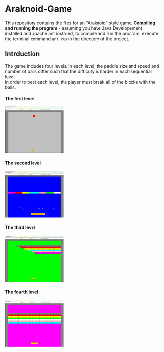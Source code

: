 # Araknoid-Game
This repository contains the files for an "Araknoid" style game.
**Compiling and running the program** - assuming you have Java Developement installed and apache ant installed, to compile and run the program, execute the terminal command `ant run` in the directory of the project.  

## Intrduction  
The game includes four levels. In each level, the paddle size and speed and number of balls differ such that the difficuty is harder in each sequential level.  
in order to beat each level, the player must break all of the blocks with the balls.

#### The first level 
<img src="first_level.png"  width="189" height="150">

#### The second level
<img src="second_level.png"  width="189" height="150">

#### The third level
<img src="third_level.png"  width="189" height="150">

#### The fourth level
<img src="fourth_level.png"  width="189" height="150">

